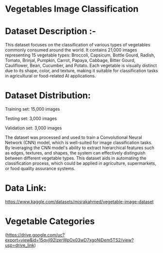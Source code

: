 # Vegetables Image Classification
# Dataset Description :-
This dataset focuses on the classification of various types of vegetables commonly consumed around the world. It contains 21,000 images representing 15 vegetable types: Broccoli, Capsicum, Bottle Gourd, Radish, Tomato, Brinjal, Pumpkin, Carrot, Papaya, Cabbage, Bitter Gourd, Cauliflower, Bean, Cucumber, and Potato. Each vegetable is visually distinct due to its shape, color, and texture, making it suitable for classification tasks in agricultural or food-related AI applications.

# Dataset Distribution:
Training set: 15,000 images

Testing set: 3,000 images

Validation set: 3,000 images

The dataset was processed and used to train a Convolutional Neural Network (CNN) model, which is well-suited for image classification tasks. By leveraging the CNN model's ability to extract hierarchical features such as edges, textures, and shapes, the system can effectively distinguish between different vegetable types. This dataset aids in automating the classification process, which could be applied in agriculture, supermarkets, or food quality assurance systems.

# Data Link:
https://www.kaggle.com/datasets/misrakahmed/vegetable-image-dataset
# Vegetable Categories
(https://drive.google.com/uc?export=view&id=15qvjl92lzerWpOx03wD7xgoNiDem5TS2/view?usp=drive_link)
